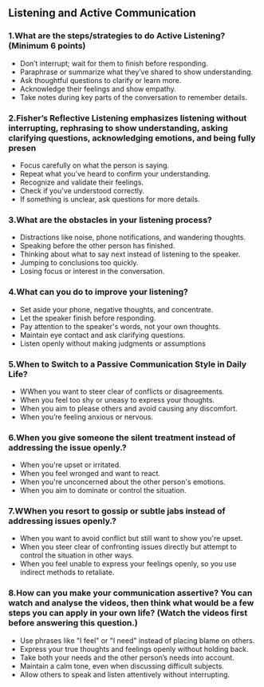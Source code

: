 ## Listening and Active Communication
### 1.What are the steps/strategies to do Active Listening? (Minimum 6 points)
* Don’t interrupt; wait for them to finish before responding.
* Paraphrase or summarize what they’ve shared to show understanding.
* Ask thoughtful questions to clarify or learn more.
* Acknowledge their feelings and show empathy.
* Take notes during key parts of the conversation to remember details.

### 2.Fisher’s Reflective Listening emphasizes listening without interrupting, rephrasing to show understanding, asking clarifying questions, acknowledging emotions, and being fully presen
* Focus carefully on what the person is saying.
* Repeat what you’ve heard to confirm your understanding.
* Recognize and validate their feelings.
* Check if you've understood correctly.
* If something is unclear, ask questions for more details.

### 3.What are the obstacles in your listening process?
* Distractions like noise, phone notifications, and wandering thoughts.
* Speaking before the other person has finished.
* Thinking about what to say next instead of listening to the speaker.
* Jumping to conclusions too quickly.
* Losing focus or interest in the conversation.

### 4.What can you do to improve your listening?
* Set aside your phone, negative thoughts, and concentrate.
* Let the speaker finish before responding.
* Pay attention to the speaker's words, not your own thoughts.
* Maintain eye contact and ask clarifying questions.
* Listen openly without making judgments or assumptions

### 5.When to Switch to a Passive Communication Style in Daily Life?
* WWhen you want to steer clear of conflicts or disagreements.
* When you feel too shy or uneasy to express your thoughts.
* When you aim to please others and avoid causing any discomfort.
* When you’re feeling anxious or nervous.
### 6.When you give someone the silent treatment instead of addressing the issue openly.?
* When you're upset or irritated.
* When you feel wronged and want to react.
* When you're unconcerned about the other person's emotions.
* When you aim to dominate or control the situation.

### 7.WWhen you resort to gossip or subtle jabs instead of addressing issues openly.?
* When you want to avoid conflict but still want to show you're upset.
* When you steer clear of confronting issues directly but attempt to control the situation in other ways.
* When you feel unable to express your feelings openly, so you use indirect methods to retaliate.

### 8.How can you make your communication assertive? You can watch and analyse the videos, then think what would be a few steps you can apply in your own life? (Watch the videos first before answering this question.)
* Use phrases like "I feel" or "I need" instead of placing blame on others.
* Express your true thoughts and feelings openly without holding back.
* Take both your needs and the other person’s needs into account.
* Maintain a calm tone, even when discussing difficult subjects.
* Allow others to speak and listen attentively without interrupting.